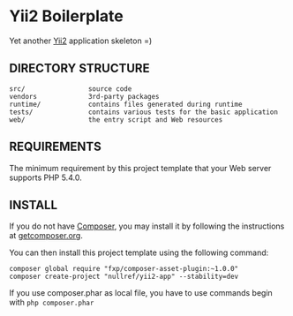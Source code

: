 # Yii2 Boilerplate
Yet another [Yii2](http://www.yiiframework.com/) application skeleton =)

## DIRECTORY STRUCTURE

```
src/ 				source code
vendors				3rd-party packages
runtime/            contains files generated during runtime
tests/              contains various tests for the basic application
web/				the entry script and Web resources
```

## REQUIREMENTS

The minimum requirement by this project template that your Web server supports PHP 5.4.0.

## INSTALL

If you do not have [Composer](http://getcomposer.org/), you may install it by following the instructions
at [getcomposer.org](http://getcomposer.org/doc/00-intro.md#installation-nix).

You can then install this project template using the following command:

```
composer global require "fxp/composer-asset-plugin:~1.0.0"
composer create-project "nullref/yii2-app" --stability=dev
```

If you use composer.phar as local file, you have to use commands begin with `php composer.phar`
